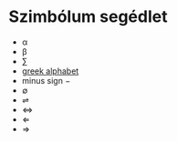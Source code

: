 # Szimbólum segédlet

- α
- β
- ∑
- [greek alphabet](https://www.unco.edu/fraternity-sorority/resources/greek-alphabet.aspx)
- minus sign −
- ∅
- ⇌
- ⇔
- ⇐
- ⇒
